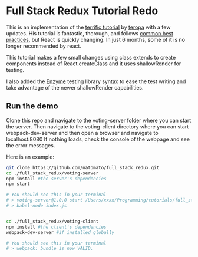 # Full Stack Redux Tutorial Redo

This is an implementation of the [terrific tutorial](http://teropa.info/blog/2015/09/10/full-stack-redux-tutorial.html) by [teropa](https://github.com/teropa/redux-voting-server)
with a few updates. His tutorial is fantastic, thorough, and follows [common best practices](https://medium.com/javascript-and-opinions/state-of-the-art-javascript-in-2016-ab67fc68eb0b#.u80vh537a), but React is quickly changing. In just 6 months, some of it is no longer recommended by react.

This tutorial makes a few small changes using class extends to create components instead of React.createClass and it uses shallowRender for testing.

I also added the [Enzyme](https://github.com/airbnb/enzyme) testing library syntax to ease the test writing and take advantage of the newer shallowRender capabilities.

## Run the demo
Clone this repo and navigate to the voting-server folder where you can start the server. Then navigate to the voting-client directory where you can start webpack-dev-server and then open a browser and navigate to localhost:8080
If nothing loads, check the console of the webpage and see the error messages.

Here is an example:
```sh
git clone https://github.com/natomato/full_stack_redux.git
cd ./full_stack_redux/voting-server
npm install #the server's dependencies
npm start

# You should see this in your terminal
# > voting-server@1.0.0 start /Users/xxxx/Programming/tutorials/full_stack_redux/voting-server
# > babel-node index.js


cd ./full_stack_redux/voting-client
npm install #the client's dependencies
webpack-dev-server #if installed globally

# You should see this in your terminal
# > webpack: bundle is now VALID.
```
